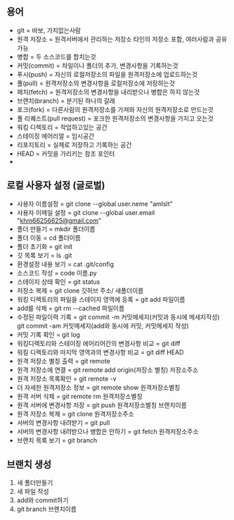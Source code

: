 ## 용어
- glt = 바보, 가치없는사람
- 원격 저장소 = 원격서버에서 관리하는 저장소 타인의 저장소 포함, 여러사람과 공유가능
- 병합 = 두 소스코드를 합치는것
- 커밋(commit) = 차일이나 폴더의 추가, 변경사항을 기록하는것
- 푸시(push) = 자신의 로컬저장소의 파일을 원격저장소에 업로드하는것
- 풀(pull) = 원격저장소의 변경사항을 로컬저장소에 저장하는것
- 페치(fetch) = 원격저장소의 변경사항을 내리받으나 병합은 하지 않는것
- 브랜치(branch) = 분기된 하나의 갈래
- 포크(fork) = 다른사람의 원격저장소를 가져와 자신의 원격저장소로 만드는것
- 풀 리퀘스트(pull request) = 포크한 원격저장소의 변경사항을 가지고 오는것
- 워킹 디렉토리 = 작업하고있는 공간
- 스테이징 에어리얼 = 임시공간
- 리포지토리 = 실제로 저장하고 기록하는 공간
- HEAD = 커밋을 가리키는 참조 포인터
- 

## 로컬 사용자 설정 (글로벌)
- 사용자 이름설정 = git clone --global user.neme "amlslt"
- 사용자 이메일 설정 = git clone --global user.email "khm66256625@gmail.com" 
- 폴더 만들기 = mkdir 폴더이름
- 폴더 이동 = cd 폴더이름
- 폴더 초기화 = git init
- 깃 목록 보기 = ls .git
- 환경설정 내용 보기 = cat .git/config
- 소스코드 작성 = code 이름.py
- 스테이지 상태 확인 = git status
- 저장소 복제 = git clone 깃허브 주소/ 새폴더이름
- 워킹 디렉토리의 파일을 스테이지 영역에 등록 = git add 파일이름
- add를 삭제 = git rm --cached 파일이름
- 수정된 파일이력 기록 = git commit -m 커밋메세지(커밋과 동시에 메세지작성) git commit -am 커밋메세지(add와 동시에 커밋, 커밋메세지 작성)
- 커밋 기록 확인 = git log
- 워킹디렉토리와 스테이징 에어리어간의 변경사항 비교 = git diff
- 워킬 디렉토리와 마지막 영역과의 변경사항 비교 = git diff HEAD
- 원격 저장소 별칭 출력 = git remote
- 원격 저장소에 연결 = git remote add origin(저장소 별칭) 저장소주소
- 원격 저장소 목록확인 = git remote -v
- 더 자세한 원격저장소 정보 = git remote show 원격저장소별칭
- 원격 서버 삭제 = git remote rm 원격저장소별칭
- 원격 서버에 변경사항 저장 = git push 원격저장소별칭 브랜치이름
- 원격 저장소 복제 = git clone 원격저장소주소
- 서버의 변경사항 내려받기 = git pull 
- 서버의 변경사항 내려받으나 병합은 안하기 = git fetch 원격저장소주소
- 브랜치 목록 보기 = git branch

## 브랜치 생성
1. 새 폴더만들기
2. 새 파일 작성
3. add와 commit하기
4. git branch 브랜치이름

## 
